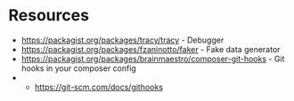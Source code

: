 # Resources

- https://packagist.org/packages/tracy/tracy - Debugger
- https://packagist.org/packages/fzaninotto/faker - Fake data generator
- https://packagist.org/packages/brainmaestro/composer-git-hooks - Git hooks in your composer config
- - https://git-scm.com/docs/githooks